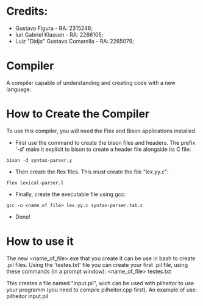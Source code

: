 # Credits:
- Gustavo Figura - RA: 2315246;
- Iuri Gabriel Klassen - RA: 2266105;
- Luiz "Didjo" Gustavo Comarella - RA: 2265079;

# Compiler
A compiler capable of understanding and creating code with a new language.

# How to Create the Compiler
To use this compiler, you will need the Flex and Bison applications installed.

- First use the command to create the bison files and headers. The prefix '-d' make it explicit to bison to create a header file alongside its C file:

```console
bison -d syntax-parser.y
```

- Then create the flex files. This must create the file "lex.yy.c":

```console
flex lexical-parser.l
```

- Finally, create the executable file using gcc:

```console
gcc -o <name_of_file> lex.yy.c syntax-parser.tab.c
```

- Done!

# How to use it
The new <name_of_file>.exe that you create it can be use in bash to create .pil files. Using the 'testes.txt' file you can create your first .pil file, using these commands (in a prompt window):
<name_of_file> testes.txt

This creates a file named "input.pil", wich can be used with pilheitor to use your programm (you need to compile pilheitor.cpp first). An example of use:
pilheitor input.pil
